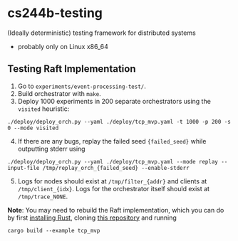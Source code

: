 # cs244b-testing
(Ideally deterministic) testing framework for distributed systems
- probably only on Linux x86_64

## Testing Raft Implementation
1. Go to `experiments/event-processing-test/`.
2. Build orchestrator with `make`.
3. Deploy 1000 experiments in 200 separate orchestrators using the `visited` heuristic:
```
./deploy/deploy_orch.py --yaml ./deploy/tcp_mvp.yaml -t 1000 -p 200 -s 0 --mode visited
```
4. If there are any bugs, replay the failed seed `{failed_seed}` while outputting stderr using
```
./deploy/deploy_orch.py --yaml ./deploy/tcp_mvp.yaml --mode replay --input-file /tmp/replay_orch_{failed_seed} --enable-stderr 
```
5. Logs for nodes should exist at `/tmp/filter_{addr}` and clients at `/tmp/client_{idx}`. Logs for the orchestrator itself should exist at `/tmp/trace_NONE`.

**Note**: You may need to rebuild the Raft implementation, which you can do by first [installing Rust](https://www.rust-lang.org/tools/install), cloning [this repository](https://github.com/ed-w-lee/raft-in-rust/) and running
```
cargo build --example tcp_mvp
```

